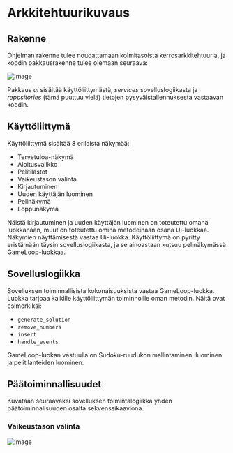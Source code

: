 # Arkkitehtuurikuvaus

## Rakenne
Ohjelman rakenne tulee noudattamaan kolmitasoista kerrosarkkitehtuuria, ja koodin pakkausrakenne tulee olemaan seuraava:

![image](https://user-images.githubusercontent.com/117500758/207262820-0d906bd9-5a4a-45e5-9d0d-8a239035c2f2.png)

Pakkaus *ui* sisältää käyttöliittymästä, *services* sovelluslogiikasta ja *repositories* (tämä puuttuu vielä) tietojen pysyväistallennuksesta vastaavan koodin.

## Käyttöliittymä

Käyttöliittymä sisältää 8 erilaista näkymää:

- Tervetuloa-näkymä
- Aloitusvalikko
- Pelitilastot
- Vaikeustason valinta
- Kirjautuminen
- Uuden käyttäjän luominen
- Pelinäkymä
- Loppunäkymä

Näistä kirjautuminen ja uuden käyttäjän luominen on toteutettu omana luokkanaan, muut on toteutettu omina metodeinaan osana Ui-luokkaa. Näkymien näyttämisestä vastaa Ui-luokka. Käyttöliittymä on pyritty eristämään täysin sovelluslogiikasta, ja se ainoastaan kutsuu pelinäkymässä GameLoop-luokkaa.

## Sovelluslogiikka

Sovelluksen toiminnallisista kokonaisuuksista vastaa GameLoop-luokka. Luokka tarjoaa kaikille käyttöliittymän toiminnoille oman metodin. Näitä ovat esimerkiksi: 

- ```generate_solution```
- ```remove_numbers```
- ```insert```
- ```handle_events```

GameLoop-luokan vastuulla on Sudoku-ruudukon mallintaminen, luominen ja pelitilanteiden luominen. 

## Päätoiminnallisuudet

Kuvataan seuraavaksi sovelluksen toimintalogiikka yhden päätoiminnalisuuden osalta sekvenssikaaviona.

### Vaikeustason valinta

![image](https://user-images.githubusercontent.com/117500758/207268321-0148907f-0b8f-463d-838d-0bc354fee25f.png)




